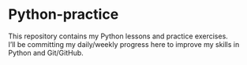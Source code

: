 # Python-practice

This repository contains my Python lessons and practice exercises.  
I’ll be committing my daily/weekly progress here to improve my skills in Python and Git/GitHub.
